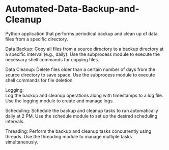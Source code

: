 # Automated-Data-Backup-and-Cleanup
 Python application that performs periodical backup and clean up of data files from a specific directory.
 
 Data Backup:
 Copy all files from a source directory to a backup directory at a specific interval (e.g., daily).
 Use the subprocess module to execute the necessary shell commands for copying files.
 
 Data Cleanup:
 Delete files older than a certain number of days from the source directory to save space.
 Use the subprocess module to execute shell commands for file deletion.
 
 Logging:		
 Log the backup and cleanup operations along with timestamps to a log file.
 Use the logging module to create and manage logs.	
 
 Scheduling:
 Schedule the backup and cleanup tasks to run automatically daily at 2 PM.
 Use the schedule module to set up the desired scheduling intervals.
 	
 Threading:
 Perform the backup and cleanup tasks concurrently using threads.
 Use the threading module to manage multiple tasks simultaneously.

